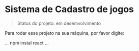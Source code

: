# Sistema de Cadastro de jogos

> Status do projeto: em desemvolvimento

Para rodar esse projeto na sua máquina, por favor digite:

...
npm instal react
...
